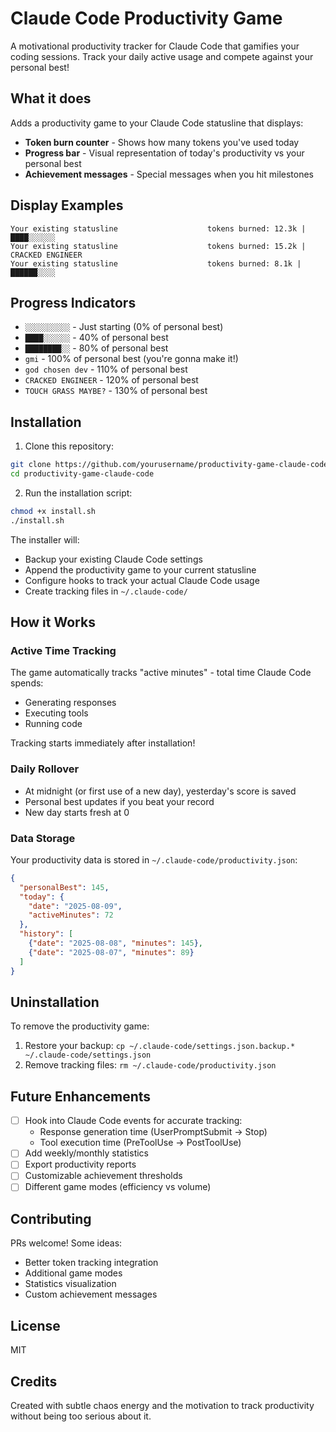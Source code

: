 # Claude Code Productivity Game

A motivational productivity tracker for Claude Code that gamifies your coding sessions. Track your daily active usage and compete against your personal best!

## What it does

Adds a productivity game to your Claude Code statusline that displays:
- **Token burn counter** - Shows how many tokens you've used today
- **Progress bar** - Visual representation of today's productivity vs your personal best
- **Achievement messages** - Special messages when you hit milestones

## Display Examples

```
Your existing statusline                    tokens burned: 12.3k | ████░░░░░░
Your existing statusline                    tokens burned: 15.2k | CRACKED ENGINEER
Your existing statusline                    tokens burned: 8.1k | ██████░░░░
```

## Progress Indicators

- `░░░░░░░░░░` - Just starting (0% of personal best)
- `████░░░░░░` - 40% of personal best  
- `████████░░` - 80% of personal best
- `gmi` - 100% of personal best (you're gonna make it!)
- `god chosen dev` - 110% of personal best
- `CRACKED ENGINEER` - 120% of personal best
- `TOUCH GRASS MAYBE?` - 130% of personal best

## Installation

1. Clone this repository:
```bash
git clone https://github.com/yourusername/productivity-game-claude-code.git
cd productivity-game-claude-code
```

2. Run the installation script:
```bash
chmod +x install.sh
./install.sh
```

The installer will:
- Backup your existing Claude Code settings
- Append the productivity game to your current statusline
- Configure hooks to track your actual Claude Code usage
- Create tracking files in `~/.claude-code/`

## How it Works

### Active Time Tracking
The game automatically tracks "active minutes" - total time Claude Code spends:
- Generating responses
- Executing tools
- Running code

Tracking starts immediately after installation!

### Daily Rollover
- At midnight (or first use of a new day), yesterday's score is saved
- Personal best updates if you beat your record
- New day starts fresh at 0

### Data Storage
Your productivity data is stored in `~/.claude-code/productivity.json`:
```json
{
  "personalBest": 145,
  "today": {
    "date": "2025-08-09", 
    "activeMinutes": 72
  },
  "history": [
    {"date": "2025-08-08", "minutes": 145},
    {"date": "2025-08-07", "minutes": 89}
  ]
}
```

## Uninstallation

To remove the productivity game:
1. Restore your backup: `cp ~/.claude-code/settings.json.backup.* ~/.claude-code/settings.json`
2. Remove tracking files: `rm ~/.claude-code/productivity.json`

## Future Enhancements

- [ ] Hook into Claude Code events for accurate tracking:
  - Response generation time (UserPromptSubmit → Stop)  
  - Tool execution time (PreToolUse → PostToolUse)
- [ ] Add weekly/monthly statistics
- [ ] Export productivity reports
- [ ] Customizable achievement thresholds
- [ ] Different game modes (efficiency vs volume)

## Contributing

PRs welcome! Some ideas:
- Better token tracking integration
- Additional game modes
- Statistics visualization
- Custom achievement messages

## License

MIT

## Credits

Created with subtle chaos energy and the motivation to track productivity without being too serious about it.